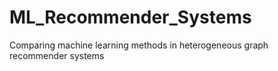 # ML_Recommender_Systems
Comparing machine learning methods in heterogeneous graph recommender systems

